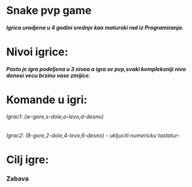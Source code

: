 # Snake pvp game
##### Igrica uradjena u 4 godini srednje kao maturski rad iz Programiranja.

# Nivoi igrice:
##### Posto je igra podeljena u 3 nivoa a igra se pvp,svaki kompleksniji nivo donosi vecu brzinu vase zmijice.

# Komande u igri: 
###### Igrac1:  (w-gore,s-dole,a-levo,d-desno)
###### Igrac2:  (8-gore,2-dole,4-levo,6-desno) - ukljuciti numericku tastatur-

# Cilj igre:
### Zabava
